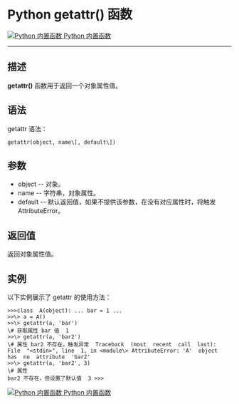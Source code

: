 Python getattr() 函数
===================

 [![Python 内置函数](../images/up.gif) Python 内置函数](python-built-in-functions.html)

* * *

描述
--

**getattr()** 函数用于返回一个对象属性值。

语法
--

getattr 语法：
```
getattr(object, name\[, default\])
```
参数
--

*   object -- 对象。
*   name -- 字符串，对象属性。
*   default -- 默认返回值，如果不提供该参数，在没有对应属性时，将触发 AttributeError。

返回值
---

返回对象属性值。

实例
--

以下实例展示了 getattr 的使用方法：
```
>>>class  A(object): ... bar = 1 ... 
>>\> a = A() 
>>\> getattr(a, 'bar') 
\# 获取属性 bar 值  1 
>>\> getattr(a, 'bar2')  
\# 属性 bar2 不存在，触发异常  Traceback  (most  recent  call  last): File  "<stdin>", line  1, in <module\> AttributeError: 'A'  object  has  no  attribute  'bar2'
>>\> getattr(a, 'bar2', 3) 
\# 属性 
bar2 不存在，但设置了默认值  3 >>>
```
 [![Python 内置函数](../images/up.gif) Python 内置函数](python-built-in-functions.html)